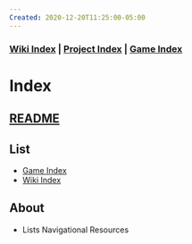 ```yaml
---
Created: 2020-12-20T11:25:00-05:00
---
```



### [Wiki Index](wiki/index.md) | [Project Index](index.md) | [Game Index](intel-game/index.md)


# Index



## [README](README.md)



## List
- [Game Index](intel-game/index.md)
- [Wiki Index](wiki/index.md)




## About
- Lists Navigational Resources









